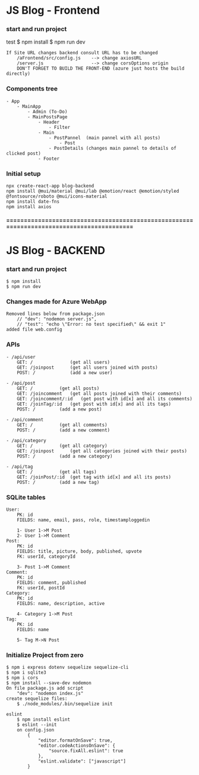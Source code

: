 # JS Blog - Frontend

### start and run project

test
$ npm install
$ npm run dev

    If Site URL changes backend consult URL has to be changed
    	/aFrontend/src/config.js    --> change axiosURL
    	/server.js					--> change corsOptions origin
    	DON'T FORGET TO BUILD THE FRONT-END (azure just hosts the build directly)

### Components tree

    - App
    	- MainApp
    		- Admin (To-Do)
    		- MainPostsPage
    			- Header
    				- Filter
    			- Main
    				- PostPannel  (main pannel with all posts)
    					- Post
    				- PostDetails (changes main pannel to details of clicked post)
    			- Footer

### Initial setup

    npx create-react-app blog-backend
    npm install @mui/material @mui/lab @emotion/react @emotion/styled @fontsource/roboto @mui/icons-material
    npm install date-fns
    npm install axios

#### =========================================================================================

# JS Blog - BACKEND

### start and run project

    $ npm install
    $ npm run dev

### Changes made for Azure WebApp

    Removed lines below from package.json
    	// "dev": "nodemon server.js",
    	// "test": "echo \"Error: no test specified\" && exit 1"
    added file web.config

### APIs

    - /api/user
    	GET: /         		(get all users)
    	GET: /joinpost 		(get all users joined with posts)
    	POST: /        		(add a new user)

    - /api/post
    	GET: /  		(get all posts)
    	GET: /joincomment 	(get all posts joined with their comments)
    	GET: /joincomment/:id	(get post with id[x] and all its comments)
    	GET: /joinTag/:id	(get post with id[x] and all its tags)
    	POST: / 		(add a new post)

    - /api/comment
    	GET: /  		(get all comments)
    	POST: / 		(add a new comment)

    - /api/category
    	GET: /  		(get all category)
    	GET: /joinpost		(get all categories joined with their posts)
    	POST: / 		(add a new category)

    - /api/tag
    	GET: /  		(get all tags)
    	GET: /joinPost/:id	(get tag with id[x] and all its posts)
    	POST: / 		(add a new tag)

### SQLite tables

    User:
    	PK: id
    	FIELDS: name, email, pass, role, timestamploggedin

    	1- User 1->M Post
    	2- User 1->M Comment
    Post:
    	PK: id
    	FIELDS: title, picture, body, published, upvote
    	FK: userId, categoryId

    	3- Post 1->M Comment
    Comment:
    	PK: id
    	FIELDS: comment, published
    	FK: userId, postId
    Category:
    	PK: id
    	FIELDS: name, description, active

    	4- Category 1->M Post
    Tag:
    	PK: id
    	FIELDS: name

    	5- Tag M->N Post

### Initialize Project from zero

    $ npm i express dotenv sequelize sequelize-cli
    $ npm i sqlite3
    $ npm i cors
    $ npm install --save-dev nodemon
    On file package.js add script
    	"dev": "nodemon index.js"
    create sequelize files:
    	$ ./node_modules/.bin/sequelize init

    eslint
    	$ npm install eslint
    	$ eslint --init
    	on config.json
    		{
    			"editor.formatOnSave": true,
    			"editor.codeActionsOnSave": {
    				"source.fixAll.eslint": true
    			},
    			"eslint.validate": ["javascript"]
    		}

